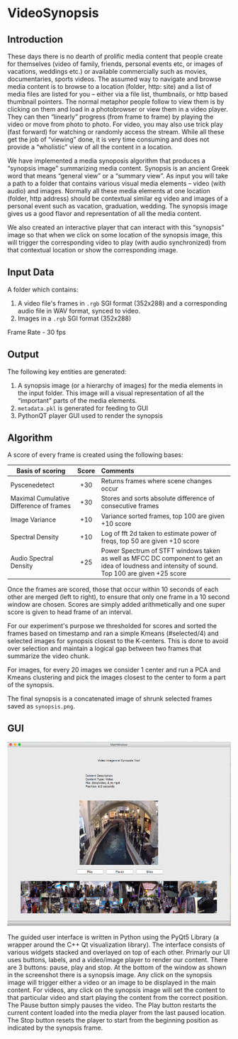 # VideoSynopsis

## Introduction 

These days there is no dearth of prolific media content that people create for themselves (video of family, friends, personal events etc, or images of vacations, weddings etc.) or available commercially such as movies, documentaries, sports videos. The assumed way to navigate and browse media content is to browse to a location (folder, http: site) and a list of media files are listed for you – either via a file list, thumbnails, or http based thumbnail pointers. The normal metaphor people follow to view them is by clicking on them and load in a photobrowser or view them in a video player. They can then “linearly” progress (from frame to frame) by playing the video or move from photo to photo. For video, you may also use trick play (fast forward) for watching or randomly access the stream. While all these get the job of “viewing” done, it is very time consuming and does not provide a “wholistic” view of all the content in a location.

We have implemented a media synoposis algorithm that produces a “synopsis image” summarizing media content. Synopsis is an ancient Greek word that means “general view” or a “summary view”. As input you will take a path to a folder that contains various visual media elements – video (with audio) and images. Normally all these media elements at one location (folder, http address) should be contextual similar eg video and images of a personal event such as vacation, graduation, wedding. The synopsis image gives us a good flavor and representation of all the media content.  

We also created an interactive player that can interact with this “synopsis” image so that when we click on some location of the synopsis image, this will trigger the corresponding video to play (with audio synchronized) from that contextual location or show the corresponding image.

## Input Data

A folder which contains:
1. A video file's frames in `.rgb` SGI format (352x288) and a corresponding audio file in WAV
format, synced to video.
2. Images in a `.rgb` SGI format (352x288)

Frame Rate - 30 fps

## Output

The following key entities are generated:
1. A synopsis image (or a hierarchy of images) for the media elements in the input folder. This image will a visual representation of all the “important” parts of the media elements.
2. `metadata.pkl` is generated for feeding to GUI
3. PythonQT player GUI used to render the synopsis

## Algorithm

A score of every frame is created using the following bases:

| Basis of scoring       | Score           |Comments|
| ------------- |:-------------:| :-------|
| Pyscenedetect | +30 | Returns frames where scene changes occur  |
| Maximal Cumulative Difference of frames     | +30  |   Stores and sorts absolute difference of consecutive frames |
| Image Variance | +10 |   Variance sorted frames, top 100 are given +10 score |
| Spectral Density | +10 | Log of fft 2d taken to estimate power of freqs, top 50 are given +10 score |
| Audio Spectral Density | +25 | Power Spectrum of STFT windows taken as well as MFCC DC component to get an idea of loudness and intensity of sound. Top 100 are given +25 score | 

Once the frames are scored, those that occur within 10 seconds of each other are merged (left to right), to ensure that only one frame in a 10 second window are chosen. Scores are simply added arithmetically and one super score is given to head frame of an interval. 

For our experiment's purpose we thresholded for scores and sorted the frames based on timestamp and ran a simple Kmeans (#selected/4) and selected images for synopsis closest to the K-centers. This is done to avoid over selection and maintain a logical gap between two frames that summarize the video chunk. 

For images, for every 20 images we consider 1 center and run a PCA and Kmeans clustering and pick the images closest to the center to form a part of the synopsis.

The final synopsis is a concatenated image of shrunk selected frames saved as `synopsis.png`. 

## GUI
![Alt text](gui/gui_screenshot.png "GUI")

The guided user interface is written in Python using the PyQt5 Library (a wrapper around the C++ Qt visualization library). The interface consists of various widgets stacked and overlayed on top of each other. Primarly our UI uses buttons, labels, and a video/image player to render our content. There are 3 buttons: pause, play and stop. At the bottom of the window as shown in the screenshot there is a synopsis image. Any click on the synopsis image will trigger either a video or an image to be displayed in the main content. For videos, any click on the synopsis image will set the content to that particular video and start playing the content from the correct position. The Pause button simply pauses the video. The Play button restarts the current content loaded into the media player from the last paused location. The Stop button resets the player to start from the beginning position as indicated by the synopsis frame.
